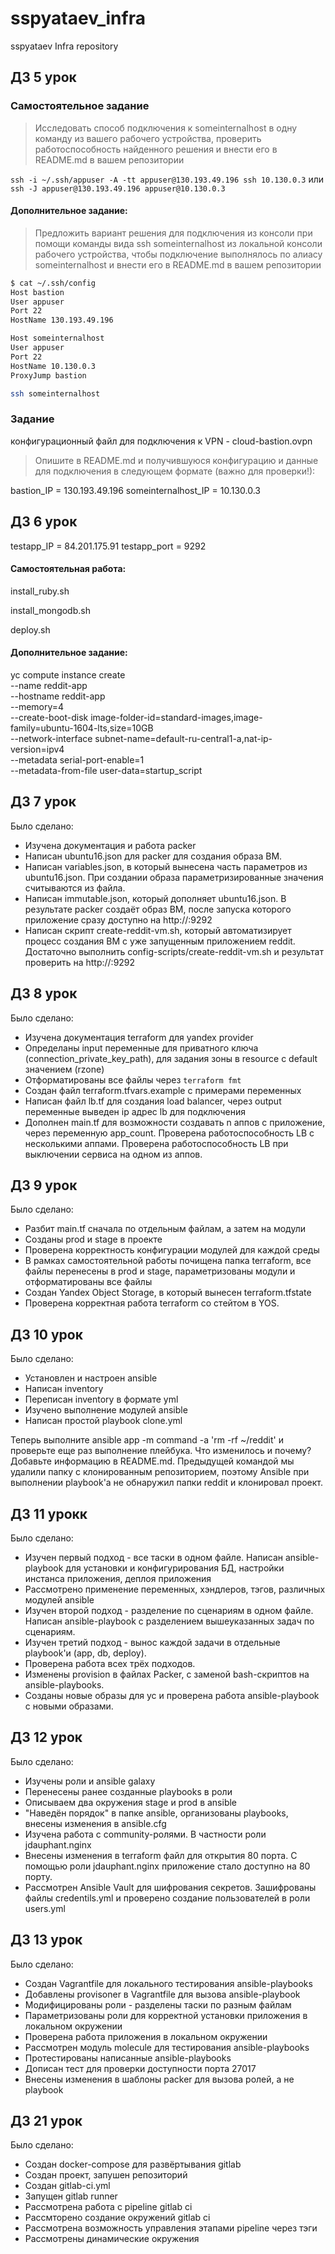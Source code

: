 # sspyataev_infra
sspyataev Infra repository

## ДЗ 5 урок

### Самостоятельное задание
>Исследовать способ подключения к someinternalhost в одну
>команду из вашего рабочего устройства, проверить
>работоспособность найденного решения и внести его в
>README.md в вашем репозитории

`ssh -i ~/.ssh/appuser -A -tt appuser@130.193.49.196 ssh 10.130.0.3`
или
`ssh -J appuser@130.193.49.196 appuser@10.130.0.3`

#### Дополнительное задание:
>Предложить вариант решения для подключения из консоли при
>помощи команды вида ssh someinternalhost из локальной
>консоли рабочего устройства, чтобы подключение выполнялось по
>алиасу someinternalhost и внести его в README.md в вашем
>репозитории

```sh
$ cat ~/.ssh/config
Host bastion
User appuser
Port 22
HostName 130.193.49.196

Host someinternalhost
User appuser
Port 22
HostName 10.130.0.3
ProxyJump bastion

ssh someinternalhost
```

### Задание
конфигурационный файл для подключения к VPN - cloud-bastion.ovpn

>Опишите в README.md и получившуюся конфигурацию и данные
>для подключения в следующем формате (важно для проверки!):

bastion_IP = 130.193.49.196
someinternalhost_IP = 10.130.0.3

## ДЗ 6 урок

testapp_IP = 84.201.175.91
testapp_port = 9292

#### Самостоятельная работа:
install_ruby.sh

install_mongodb.sh

deploy.sh

#### Дополнительное задание:
yc compute instance create \
  --name reddit-app \
  --hostname reddit-app \
  --memory=4 \
  --create-boot-disk image-folder-id=standard-images,image-family=ubuntu-1604-lts,size=10GB \
  --network-interface subnet-name=default-ru-central1-a,nat-ip-version=ipv4 \
  --metadata serial-port-enable=1 \
  --metadata-from-file user-data=startup_script

## ДЗ 7 урок
Было сделано:
* Изучена документация и работа packer
* Написан ubuntu16.json для packer для создания образа ВМ.
* Написан variables.json, в который вынесена часть параметров из ubuntu16.json. При создании образа параметризированные значения считываются из файла.
* Написан immutable.json, который дополняет ubuntu16.json. В результате packer создаёт образ ВМ, после запуска которого приложение сразу доступно на http://<publicIp>:9292
* Написан скрипт create-reddit-vm.sh, который автоматизирует процесс создания ВМ с уже запущенным приложением reddit. Достаточно выполнить config-scripts/create-reddit-vm.sh и результат проверить на http://<publicIp>:9292

## ДЗ 8 урок
Было сделано:
* Изучена документация terraform для yandex provider
* Определаны input переменные для приватного ключа (connection_private_key_path), для задания зоны в resource с default значением (rzone)
* Отформатированы все файлы через `terraform fmt`
* Создан файл terraform.tfvars.example с примерами переменных
* Написан файл lb.tf для создания load balancer, через output переменные выведен ip адрес lb для подключения
* Дополнен main.tf для возможности создавать n аппов с приложение, через переменную app_count. Проверена работоспособность LB с несколькими аппами. Проверена работоспособность LB при выключении сервиса на одном из аппов.

## ДЗ 9 урок
Было сделано:
* Разбит main.tf сначала по отдельным файлам, а затем на модули
* Созданы prod и stage в проекте
* Проверена корректность конфигурации модулей для каждой среды
* В рамках самостоятельной работы почищена папка terraform, все файлы перенесены в prod и stage, параметризованы модули и отформатированы все файлы
* Создан Yandex Object Storage, в который вынесен terraform.tfstate
* Проверена корректная работа terraform со стейтом в YOS.

## ДЗ 10 урок
Было сделано:
* Установлен и настроен ansible
* Написан inventory
* Переписан inventory в формате yml
* Изучено выполнение модулей ansible
* Написан простой playbook clone.yml

Теперь выполните ansible app -m command -a 'rm -rf ~/reddit'
и проверьте еще раз выполнение плейбука. Что изменилось и почему?
Добавьте информацию в README.md.
Предыдущей командой мы удалили папку с клонированным репозиторием, поэтому Ansible при выполнении playbook'а не обнаружил папки reddit и клонировал проект.

## ДЗ 11 урокк
Было сделано:
* Изучен первый подход - все таски в одном файле. Написан ansible-playbook для установки и конфигурирования БД, настройки инстанса приложения, деплоя приложения
* Рассмотрено применение переменных, хэндлеров, тэгов, различных модулей ansible
* Изучен второй подход - разделение по сценариям в одном файле. Написан ansible-playbook с разделением вышеуказанных задач по сценариям.
* Изучен третий подход - вынос каждой задачи в отдельные playbook'и (app, db, deploy).
* Проверена работа всех трёх подходов.
* Изменены provision в файлах Packer, с заменой bash-скриптов на ansible-playbooks.
* Созданы новые образы для yc и проверена работа ansible-playbook с новыми образами.

## ДЗ 12 урок
Было сделано:
* Изучены роли и ansible galaxy
* Перенесены ранее созданные playbooks в роли
* Описываем два окружения stage и prod в ansible
* "Наведён порядок" в папке ansible, организованы playbooks, внесены изменения в ansible.cfg
* Изучена работа с community-ролями. В частности роли jdauphant.nginx
* Внесены изменения в terraform файл для открытия 80 порта. С помощью роли jdauphant.nginx приложение стало доступно на 80 порту.
* Рассмотрен Ansible Vault для шифрования секретов. Зашифрованы файлы credentils.yml и проверено создание пользователей в роли users.yml

## ДЗ 13 урок
Было сделано:
* Создан Vagrantfile для локального тестирования ansible-playbooks
* Добавлены provisoner в Vagrantfile для вызова ansible-playbook
* Модифицированы роли - разделены таски по разным файлам
* Параметризованы роли для корректной установки приложения в локальном окружении
* Проверена работа приложения в локальном окружении
* Рассмотрен модуль molecule для тестирования ansible-playbooks
* Протестированы написанные ansible-playbooks
* Дописан тест для проверки доступности порта 27017
* Внесены изменения в шаблоны packer для вызова ролей, а не playbook

## ДЗ 21 урок
Было сделано:
* Создан docker-compose для развёртывания gitlab
* Создан проект, запушен репозиторий
* Создан gitlab-ci.yml
* Запущен gitlab runner
* Рассмотрена работа с pipeline gitlab ci
* Рассмторено создание окружений gitlab ci
* Рассмотрена возможность управления этапами pipeline через тэги
* Рассмотрены динамические окружения
